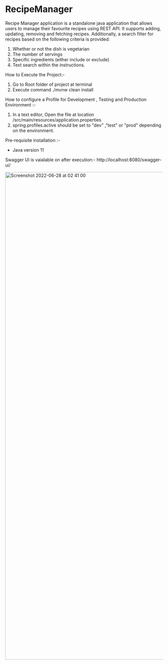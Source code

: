 # RecipeManager

Recipe Manager application is a standalone java application that allows users to manage their favourite recipes using REST API. It supports adding, updating, 
removing and fetching recipes. Additionally, a search filter for recipes based on the following criteria is provided:
1. Whether or not the dish is vegetarian
2. The number of servings
3. Specific ingredients (either include or exclude) 
4. Text search within the instructions.


How to Execute the Project:-
1. Go to Root folder of project at terminal
2. Execute command ./mvnw clean install

How to configure a Profile for Development , Testing and Production Environment :-
1. In a text editor, Open the file at location /src/main/resources/application.properties
2. spring.profiles.active should be set to "dev" ,"test" or "prod" depending on the environment.

Pre-requisite installation :-
- Java version 11 

Swagger UI is vaialable on after execution:-
http://localhost:8080/swagger-ui/

<img width="1553" alt="Screenshot 2022-06-28 at 02 41 00" src="https://user-images.githubusercontent.com/100705527/176062844-52dbfc62-40c3-44ce-ae3e-f80a332b78d2.png">
